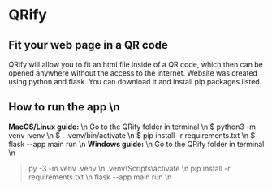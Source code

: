 # QRify
## Fit your web page in a QR code
QRify will allow you to fit an html file inside of a QR code, which then can be opened anywhere without the access to the internet.
Website was created using python and flask. You can download it and install pip packages listed.
## How to run the app \n
**MacOS/Linux guide:** \n
Go to the QRify folder in terminal \n
$ python3 -m venv .venv \n
$ . .venv/bin/activate \n
$ pip install -r requirements.txt \n
$ flask --app main run \n
**Windows guide:** \n
Go to the QRify folder in terminal \n
> py -3 -m venv .venv \n
> .venv\Scripts\activate \n
> pip install -r requirements.txt \n
> flask --app main run \n
